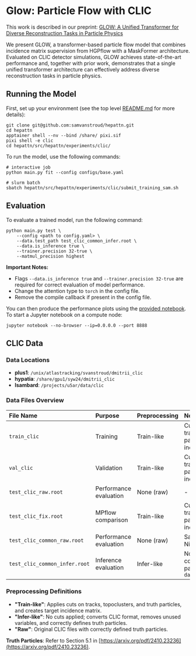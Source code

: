 # Glow: Particle Flow with CLIC

This work is described in our preprint: [GLOW: A Unified Transformer for Diverse Reconstruction Tasks in Particle Physics](https://arxiv.org/abs/2508.20092)

We present GLOW, a transformer-based particle flow model that combines incidence matrix supervision from HGPflow with a MaskFormer architecture. Evaluated on CLIC detector simulations, GLOW achieves state-of-the-art performance and, together with prior work, demonstrates that a single unified transformer architecture can effectively address diverse reconstruction tasks in particle physics.

## Running the Model

First, set up your environment (see the top level [README.md](../../../../README.md) for more details):

```shell
git clone git@github.com:samvanstroud/hepattn.git
cd hepattn
apptainer shell --nv --bind /share/ pixi.sif
pixi shell -e clic
cd hepattn/src/hepattn/experiments/clic/
```

To run the model, use the following commands:

```shell
# interactive job
python main.py fit --config configs/base.yaml

# slurm batch
sbatch hepattn/src/hepattn/experiments/clic/submit_training_sam.sh
```

## Evaluation

To evaluate a trained model, run the following command:

```shell
python main.py test \
    --config <path to config.yaml> \
    --data.test_path test_clic_common_infer.root \
    --data.is_inference true \
    --trainer.precision 32-true \
    --matmul_precision highest
```

**Important Notes:**
- Flags `--data.is_inference true` and `--trainer.precision 32-true` are required for correct evaluation of model performance.
- Change the attention type to `torch` in the config file.
- Remove the compile callback if present in the config file.

You can then produce the performance plots using the [provided notebook](notebooks/performance.ipynb).
To start a Jupyter notebook on a compute node:

```shell
jupyter notebook --no-browser --ip=0.0.0.0 --port 8888
```

## CLIC Data

### Data Locations

- **plus1**: `/unix/atlastracking/svanstroud/dmitrii_clic`
- **hypatia**: `/share/gpu1/syw24/dmitrii_clic`
- **Isambard**: `/projects/u5ar/data/clic`



### Data Files Overview

| File Name | Purpose | Preprocessing | Notes |
| :------------------------------ | :------------------------------------ | :---------------------------------------------------------------------------------------------------------------------------------------------------- | :------------------------------------------------------------------------------------------------------------------------------------------------------------- |
| `train_clic` | Training | Train-like | Cuts on tracks/topoclusters/truth particles; creates target incidence matrix |
| `val_clic` | Validation | Train-like | Cuts on tracks/topoclusters/truth particles; creates target incidence matrix |
| `test_clic_raw.root` | Performance evaluation | None (raw) | - |
| `test_clic_fix.root` | MPflow comparison | Train-like | Cuts on tracks/topoclusters/truth particles; creates target incidence matrix |
| `test_clic_common_raw.root` | Performance evaluation | None (raw) | Same events as Nilotpal's evaluation |
| `test_clic_common_infer.root` | Inference evaluation | Infer-like | No cuts; CLIC format conversion; correct truth particles; use `data.is_inference true` |

### Preprocessing Definitions

- **"Train-like"**: Applies cuts on tracks, topoclusters, and truth particles, and creates target incidence matrix.
- **"Infer-like"**: No cuts applied; converts CLIC format, removes unused variables, and correctly defines truth particles.
- **"Raw"**: Original CLIC files with correctly defined truth particles.

**Truth Particles**: Refer to Section 5.1 in [https://arxiv.org/pdf/2410.23236](https://arxiv.org/pdf/2410.23236).